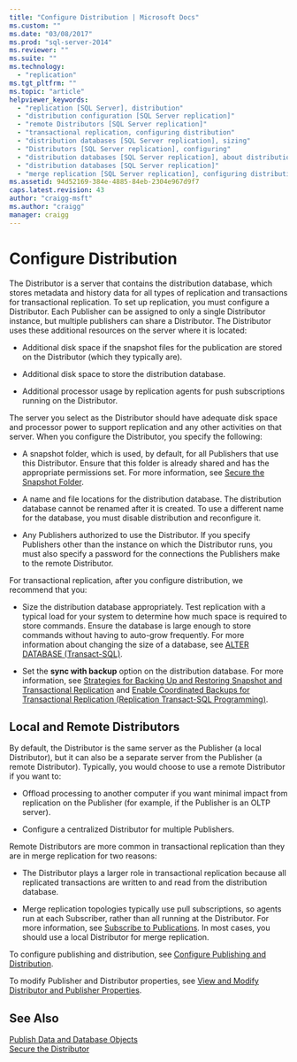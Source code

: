```yaml
---
title: "Configure Distribution | Microsoft Docs"
ms.custom: ""
ms.date: "03/08/2017"
ms.prod: "sql-server-2014"
ms.reviewer: ""
ms.suite: ""
ms.technology: 
  - "replication"
ms.tgt_pltfrm: ""
ms.topic: "article"
helpviewer_keywords: 
  - "replication [SQL Server], distribution"
  - "distribution configuration [SQL Server replication]"
  - "remote Distributors [SQL Server replication]"
  - "transactional replication, configuring distribution"
  - "distribution databases [SQL Server replication], sizing"
  - "Distributors [SQL Server replication], configuring"
  - "distribution databases [SQL Server replication], about distribution databases"
  - "distribution databases [SQL Server replication]"
  - "merge replication [SQL Server replication], configuring distribution"
ms.assetid: 94d52169-384e-4885-84eb-2304e967d9f7
caps.latest.revision: 43
author: "craigg-msft"
ms.author: "craigg"
manager: craigg
---
```

# Configure Distribution
  The Distributor is a server that contains the distribution database, which stores metadata and history data for all types of replication and transactions for transactional replication. To set up replication, you must configure a Distributor. Each Publisher can be assigned to only a single Distributor instance, but multiple publishers can share a Distributor. The Distributor uses these additional resources on the server where it is located:  
  
-   Additional disk space if the snapshot files for the publication are stored on the Distributor (which they typically are).  
  
-   Additional disk space to store the distribution database.  
  
-   Additional processor usage by replication agents for push subscriptions running on the Distributor.  
  
 The server you select as the Distributor should have adequate disk space and processor power to support replication and any other activities on that server. When you configure the Distributor, you specify the following:  
  
-   A snapshot folder, which is used, by default, for all Publishers that use this Distributor. Ensure that this folder is already shared and has the appropriate permissions set. For more information, see [Secure the Snapshot Folder](security/secure-the-snapshot-folder.md).  
  
-   A name and file locations for the distribution database. The distribution database cannot be renamed after it is created. To use a different name for the database, you must disable distribution and reconfigure it.  
  
-   Any Publishers authorized to use the Distributor. If you specify Publishers other than the instance on which the Distributor runs, you must also specify a password for the connections the Publishers make to the remote Distributor.  
  
 For transactional replication, after you configure distribution, we recommend that you:  
  
-   Size the distribution database appropriately. Test replication with a typical load for your system to determine how much space is required to store commands. Ensure the database is large enough to store commands without having to auto-grow frequently. For more information about changing the size of a database, see [ALTER DATABASE &#40;Transact-SQL&#41;](/sql/t-sql/statements/alter-database-transact-sql).  
  
-   Set the **sync with backup** option on the distribution database. For more information, see [Strategies for Backing Up and Restoring Snapshot and Transactional Replication](administration/strategies-for-backing-up-and-restoring-snapshot-and-transactional-replication.md) and [Enable Coordinated Backups for Transactional Replication &#40;Replication Transact-SQL Programming&#41;](administration/enable-coordinated-backups-for-transactional-replication.md).  
  
## Local and Remote Distributors  
 By default, the Distributor is the same server as the Publisher (a local Distributor), but it can also be a separate server from the Publisher (a remote Distributor). Typically, you would choose to use a remote Distributor if you want to:  
  
-   Offload processing to another computer if you want minimal impact from replication on the Publisher (for example, if the Publisher is an OLTP server).  
  
-   Configure a centralized Distributor for multiple Publishers.  
  
 Remote Distributors are more common in transactional replication than they are in merge replication for two reasons:  
  
-   The Distributor plays a larger role in transactional replication because all replicated transactions are written to and read from the distribution database.  
  
-   Merge replication topologies typically use pull subscriptions, so agents run at each Subscriber, rather than all running at the Distributor. For more information, see [Subscribe to Publications](subscribe-to-publications.md). In most cases, you should use a local Distributor for merge replication.  
  
 To configure publishing and distribution, see [Configure Publishing and Distribution](configure-publishing-and-distribution.md).  
  
 To modify Publisher and Distributor properties, see [View and Modify Distributor and Publisher Properties](view-and-modify-distributor-and-publisher-properties.md).  
  
## See Also  
 [Publish Data and Database Objects](publish/publish-data-and-database-objects.md)   
 [Secure the Distributor](security/secure-the-distributor.md)  
  
  
